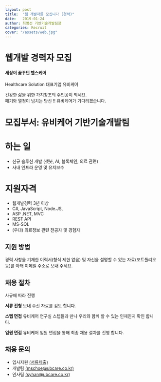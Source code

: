 ```yaml
---
layout: post
title:  "웹 개발자를 모십니다 (경력)"
date:   2019-01-24
author: 최명선 기반기술개발팀장
categories: Recruit
cover: "/assets/web.jpg"
---
```


# 웹개발 경력자 모집
#### 세상이 꿈꾸던 헬스케어
Healthcare Solution 대표기업 유비케어

건강한 삶을 위한 가치창조의 주인공이 되세요.  
패기와 열정이 넘치는 당신 !! 유비케어가 기다리겠습니다.

# 모집부서: 유비케어 기반기술개발팀

# 하는 일
- 신규 솔루션 개발 (챗봇, AI, 블록체인, 의료 관련)
- 사내 인프라 운영 및 유지보수

# 지원자격
- 웹개발경력 3년 이상
- C#, JavaScript, Node.JS,
- ASP .NET,  MVC
- REST API
- MS-SQL
- (우대) 의료정보 관련 전공자 및 경험자

## 지원 방법

경력 사항을 기재한 이력서(형식 제한 없음) 및 자신을 설명할 수 있는 자료(포트폴리오 등)를 아래 이메일 주소로 보내 주세요.

## 채용 절차

사규에 따라 진행

**서류 전형**  보내 주신 자료를 검토 합니다.

**스텝 면접**  유비케어 연구실 스텝들과 만나 우리와 함께 할 수 있는 인재인지 확인 합니다.

**임원 면접**  유비케어 임원 면접을 통해 최종 채용 절차를 진행 합니다.

## 채용 문의
- 입사지원 [(서류제출)](https://www.ubcare.co.kr/Recruit/41/ApplyView?Idx=409#recruitView)
- 개발팀  [(mschoe@ubcare.co.kr)](mailto://mschoe@ubcare.co.kr/)
- 인사팀  [(syhan@ubcare.co.kr)](mailto://syhan@ubcare.co.kr/)

